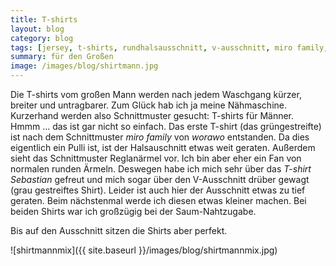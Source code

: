 ```yaml
---
title: T-shirts
layout: blog
category: blog
tags: [jersey, t-shirts, rundhalsausschnitt, v-ausschnitt, miro family, worawo, t-shirt sebastian, rockerbuben]  
summary: für den Großen
image: /images/blog/shirtmann.jpg
---
```


Die T-shirts vom großen Mann werden nach jedem Waschgang kürzer, breiter und untragbarer. Zum Glück hab ich ja meine Nähmaschine. Kurzerhand werden also Schnittmuster gesucht: T-shirts für Männer. Hmmm ... das ist gar nicht so einfach.
Das erste T-shirt (das grüngestreifte) ist nach dem Schnittmuster *miro family* von *worawo* entstanden. Da dies eigentlich ein Pulli ist, ist der Halsauschnitt etwas weit geraten. Außerdem sieht das Schnittmuster Reglanärmel vor. Ich bin aber eher ein Fan von normalen runden Ärmeln. Deswegen habe ich mich sehr über das *T-shirt Sebastian* gefreut und mich sogar über den V-Ausschnitt drüber gewagt (grau gestreiftes Shirt). Leider ist auch hier der Ausschnitt etwas zu tief geraten. Beim nächstenmal werde ich diesen etwas kleiner machen. Bei beiden Shirts war ich großzügig bei der Saum-Nahtzugabe.

Bis auf den Ausschnitt sitzen die Shirts aber perfekt.

![shirtmannmix]({{ site.baseurl }}/images/blog/shirtmannmix.jpg)
